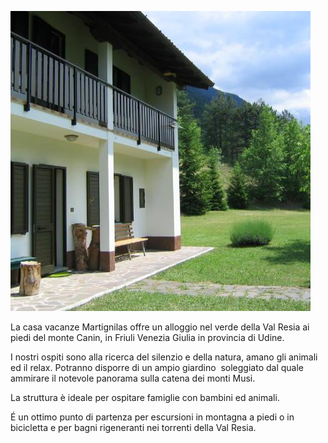 ![ingresso della casa](/img/pages/casa_fronte.jpg "casa martignilas")

La casa vacanze Martignilas offre un alloggio nel verde della Val Resia ai piedi del monte Canin, in Friuli Venezia Giulia in provincia di Udine.

I nostri ospiti sono alla ricerca del silenzio e della natura, amano gli animali ed il relax. Potranno disporre di un ampio giardino  soleggiato dal quale ammirare il notevole panorama sulla catena dei monti Musi.

La struttura è ideale per ospitare famiglie con bambini ed animali.

É un ottimo punto di partenza per escursioni in montagna a piedi o in bicicletta e per bagni rigeneranti nei torrenti della Val Resia.
